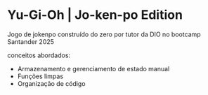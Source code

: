 # Yu-Gi-Oh | Jo-ken-po Edition

Jogo de jokenpo construído do zero por tutor da DIO no bootcamp Santander 2025

conceitos abordados:

- Armazenamento e gerenciamento de estado manual
- Funções limpas
- Organização de código

